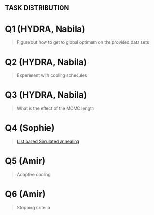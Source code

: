 ## TASK DISTRIBUTION

# Q1 (HYDRA, Nabila)
> Figure out how to get to global optimum on the provided data sets

# Q2  (HYDRA, Nabila)
> Experiment with cooling schedules

# Q3 (HYDRA, Nabila)
> What is the effect of the MCMC length

# Q4 (Sophie)
> [List based Simulated annealing](https://www.hindawi.com/journals/cin/2016/1712630/)

# Q5 (Amir)
>  Adaptive cooling

# Q6 (Amir)
> Stopping criteria


